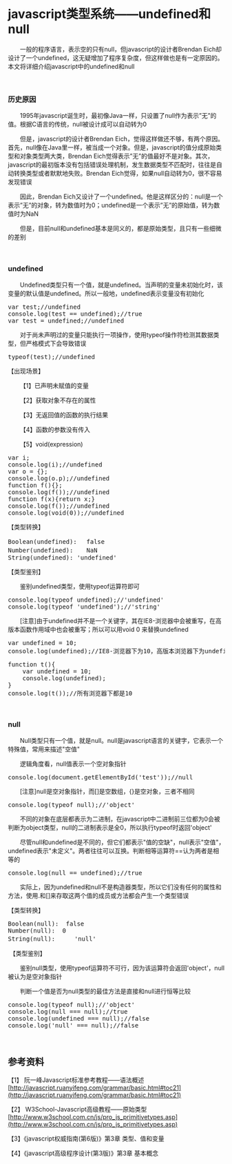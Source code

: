 # javascript类型系统——undefined和null

&emsp;&emsp;一般的程序语言，表示空的只有null，但javascript的设计者Brendan Eich却设计了一个undefined，这无疑增加了程序复杂度，但这样做也是有一定原因的。本文将详细介绍javascript中的undefined和null

&nbsp;

### 历史原因

&emsp;&emsp;1995年javascript诞生时，最初像Java一样，只设置了null作为表示&rdquo;无&rdquo;的值。根据C语言的传统，null被设计成可以自动转为0

&emsp;&emsp;但是，javascript的设计者Brendan Eich，觉得这样做还不够，有两个原因。首先，null像在Java里一样，被当成一个对象。但是，javascript的值分成原始类型和对象类型两大类，Brendan Eich觉得表示&rdquo;无&rdquo;的值最好不是对象。其次，javascript的最初版本没有包括错误处理机制，发生数据类型不匹配时，往往是自动转换类型或者默默地失败。Brendan Eich觉得，如果null自动转为0，很不容易发现错误

&emsp;&emsp;因此，Brendan Eich又设计了一个undefined。他是这样区分的：null是一个表示&rdquo;无&rdquo;的对象，转为数值时为0；undefined是一个表示&rdquo;无&rdquo;的原始值，转为数值时为NaN

&emsp;&emsp;但是，目前null和undefined基本是同义的，都是原始类型，且只有一些细微的差别

&nbsp;

### undefined

&emsp;&emsp;Undefined类型只有一个值，就是undefined。当声明的变量未初始化时，该变量的默认值是undefined。所以一般地，undefined表示变量没有初始化

<div>
<pre>var test;//undefined
console.log(test == undefined);//true
var test = undefined;//undefined</pre>
</div>

&emsp;&emsp;对于尚未声明过的变量只能执行一项操作，使用typeof操作符检测其数据类型，但严格模式下会导致错误

<div>
<pre>typeof(test);//undefined</pre>
</div>

【出现场景】

&emsp;&emsp;【1】已声明未赋值的变量

&emsp;&emsp;【2】获取对象不存在的属性

&emsp;&emsp;【3】无返回值的函数的执行结果

&emsp;&emsp;【4】函数的参数没有传入

&emsp;&emsp;【5】void(expression)

<div>
<pre>var i;
console.log(i);//undefined
var o = {};
console.log(o.p);//undefined
function f(){};
console.log(f());//undefined
function f(x){return x;}
console.log(f());//undefined
console.log(void(0));//undefined</pre>
</div>

【类型转换】

<div>
<pre>Boolean(undefined):　 false
Number(undefined):　  NaN
String(undefined): 'undefined'    </pre>
</div>

【类型鉴别】

&emsp;&emsp;鉴别undefined类型，使用typeof运算符即可

<div>
<pre>console.log(typeof undefined);//'undefined'
console.log(typeof 'undefined');//'string'</pre>
</div>

&emsp;&emsp;[注意]由于undefined并不是一个关键字，其在IE8-浏览器中会被重写，在高版本函数作用域中也会被重写；所以可以用void 0 来替换undefined

<div>
<pre>var undefined = 10;
console.log(undefined);//IE8-浏览器下为10，高版本浏览器下为undefined</pre>
</div>
<div>
<pre>function t(){
    var undefined = 10;
    console.log(undefined);
}
console.log(t());//所有浏览器下都是10</pre>
</div>

&nbsp;

### null

&emsp;&emsp;Null类型只有一个值，就是null。null是javascript语言的关键字，它表示一个特殊值，常用来描述"空值"

&emsp;&emsp;逻辑角度看，null值表示一个空对象指针

<div>
<pre>console.log(document.getElementById('test'));//null</pre>
</div>

&emsp;&emsp;[注意]null是空对象指针，而[]是空数组，{}是空对象，三者不相同

<div>
<pre>console.log(typeof null);//'object'</pre>
</div>

&emsp;&emsp;不同的对象在底层都表示为二进制，在javascript中二进制前三位都为0会被判断为object类型，null的二进制表示是全0，所以执行typeof时返回'object'

&emsp;&emsp;尽管null和undefined是不同的，但它们都表示"值的空缺"，null表示"空值"，undefined表示"未定义"。两者往往可以互换。判断相等运算符==认为两者是相等的

<div>
<pre>console.log(null == undefined);//true</pre>
</div>

&emsp;&emsp;实际上，因为undefined和null不是构造器类型，所以它们没有任何的属性和方法，使用.和[]来存取这两个值的成员或方法都会产生一个类型错误

【类型转换】

<div>
<pre>Boolean(null):  false
Number(null):  0
String(null): 　　 'null'</pre>
</div>

&nbsp;【类型鉴别】

&emsp;&emsp;鉴别null类型，使用typeof运算符不可行，因为该运算符会返回'object'，null被认为是空对象指针

&emsp;&emsp;判断一个值是否为null类型的最佳方法是直接和null进行恒等比较

<div>
<pre>console.log(typeof null);//'object'
console.log(null === null);//true
console.log(undefined === null);//false
console.log('null' === null);//false</pre>
</div>

&nbsp;

## 参考资料

【1】 阮一峰Javascript标准参考教程&mdash;&mdash;语法概述 [http://javascript.ruanyifeng.com/grammar/basic.html#toc21](http://javascript.ruanyifeng.com/grammar/basic.html#toc21)

【2】 W3School-Javascript高级教程&mdash;&mdash;原始类型 [http://www.w3school.com.cn/js/pro_js_primitivetypes.asp](http://www.w3school.com.cn/js/pro_js_primitivetypes.asp)

【3】《javascript权威指南(第6版)》第3章 类型、值和变量

【4】《javascript高级程序设计(第3版)》第3章 基本概念 
